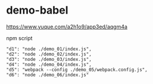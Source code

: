 # demo-babel
https://www.yuque.com/a2h1o9/app3ed/aqgm4a

npm script
```
"d1": "node ./demo_01/index.js",
"d2": "node ./demo_02/index.js",
"d3": "node ./demo_03/index.js",
"d4": "node ./demo_04/index.js",
"d5": "webpack --config ./demo_05/webpack.config.js",
"d6": "node ./demo_06/index.js"
```
